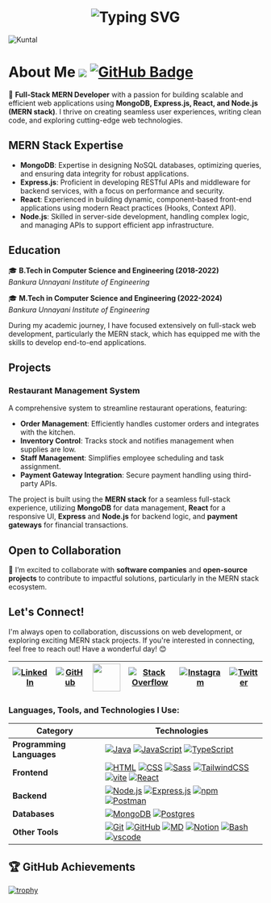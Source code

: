 <h1 align='center'>
<img src="https://readme-typing-svg.demolab.com?font=Fira+Code&weight=600&size=22&pause=1000&color=3F00F7&random=false&width=535&lines=%E2%9C%A8+Hey%2C+I'm+Kuntal.+You+are+Welcome!+%F0%9F%8C%9F" alt="Typing SVG" />
</h1>

![Kuntal](https://user-images.githubusercontent.com/67447627/150199943-bac38664-a36d-48cc-99a6-7ed9023d4776.gif)

<h1>
About Me 
<a href="https://github.com/kuntalojha/github-profile-views-counter"><img src="https://komarev.com/ghpvc/?username=kuntalojha"></a>
<a href="https://github.com/kuntalojha?tab=followers"><img src="https://img.shields.io/github/followers/kuntalojha?label=Followers&style=social" alt="GitHub Badge"></a>
<br>
</h1>

🚀 **Full-Stack MERN Developer** with a passion for building scalable and efficient web applications using **MongoDB, Express.js, React, and Node.js (MERN stack)**. I thrive on creating seamless user experiences, writing clean code, and exploring cutting-edge web technologies.

## MERN Stack Expertise

- **MongoDB**: Expertise in designing NoSQL databases, optimizing queries, and ensuring data integrity for robust applications.
- **Express.js**: Proficient in developing RESTful APIs and middleware for backend services, with a focus on performance and security.
- **React**: Experienced in building dynamic, component-based front-end applications using modern React practices (Hooks, Context API).
- **Node.js**: Skilled in server-side development, handling complex logic, and managing APIs to support efficient app infrastructure.

## Education

🎓 **B.Tech in Computer Science and Engineering (2018-2022)**  
_Bankura Unnayani Institute of Engineering_

🎓 **M.Tech in Computer Science and Engineering (2022-2024)**  
_Bankura Unnayani Institute of Engineering_

During my academic journey, I have focused extensively on full-stack web development, particularly the MERN stack, which has equipped me with the skills to develop end-to-end applications.

## Projects

### **Restaurant Management System**

A comprehensive system to streamline restaurant operations, featuring:

- **Order Management**: Efficiently handles customer orders and integrates with the kitchen.
- **Inventory Control**: Tracks stock and notifies management when supplies are low.
- **Staff Management**: Simplifies employee scheduling and task assignment.
- **Payment Gateway Integration**: Secure payment handling using third-party APIs.

The project is built using the **MERN stack** for a seamless full-stack experience, utilizing **MongoDB** for data management, **React** for a responsive UI, **Express** and **Node.js** for backend logic, and **payment gateways** for financial transactions.

## Open to Collaboration

💞 I’m excited to collaborate with **software companies** and **open-source projects** to contribute to impactful solutions, particularly in the MERN stack ecosystem.

## Let's Connect!

I'm always open to collaboration, discussions on web development, or exploring exciting MERN stack projects. If you're interested in connecting, feel free to reach out! Have a wonderful day! 😊

| [![LinkedIn](https://skillicons.dev/icons?i=linkedin)](https://linkedin.com/in/mrkuntalojha) | [![GitHub](https://skillicons.dev/icons?i=github)](https://github.com/kuntalojha) | <a href="https://www.youtube.com/c/kuntalojha" target="_blank"><img src="https://img.icons8.com/color/48/000000/youtube-play.png" height="55" width="55" /></a> | [![Stack Overflow](https://skillicons.dev/icons?i=stackoverflow)](https://stackoverflow.com/users/14094531/kuntal-ojha) | [![Instagram](https://skillicons.dev/icons?i=instagram)](https://instagram.com/mrkuntalojha) | [![Twitter](https://skillicons.dev/icons?i=twitter)](https://twitter.com/kuntalojha) |
| --- | --- | --- | --- | --- | --- |


### Languages, Tools, and Technologies I Use:

| **Category**              | **Technologies**                                                      |
| ------------------------- | -------------------------------------------------------------------------------------------------------------------------------------------------------------------------------------------------------------------------------------------------------------------------------------------------------------------------------------------------------------------------- |
| **Programming Languages** |[![Java](https://skillicons.dev/icons?i=java)](https://skillicons.dev) [![JavaScript](https://skillicons.dev/icons?i=js)](https://skillicons.dev) [![TypeScript](https://skillicons.dev/icons?i=ts)](https://skillicons.dev)                                                                                                                                                |
| **Frontend**              | [![HTML](https://skillicons.dev/icons?i=html)](https://skillicons.dev) [![CSS](https://skillicons.dev/icons?i=css)](https://skillicons.dev) [![Sass](https://skillicons.dev/icons?i=sass)](https://skillicons.dev) [![TailwindCSS](https://skillicons.dev/icons?i=tailwind)](https://skillicons.dev)  [![vite](https://skillicons.dev/icons?i=vite)](https://skillicons.dev)  [![React](https://skillicons.dev/icons?i=react)](https://skillicons.dev)   |
| **Backend**               | [![Node.js](https://skillicons.dev/icons?i=nodejs)](https://skillicons.dev) [![Express.js](https://skillicons.dev/icons?i=express)](https://skillicons.dev)  [![npm](https://skillicons.dev/icons?i=npm)](https://skillicons.dev) [![Postman](https://skillicons.dev/icons?i=postman)](https://skillicons.dev) |
| **Databases**             | [![MongoDB](https://skillicons.dev/icons?i=mongodb)](https://skillicons.dev) [![Postgres](https://skillicons.dev/icons?i=postgres)](https://skillicons.dev)                                                                                                                                                                                                                |
| **Other Tools**           | [![Git](https://skillicons.dev/icons?i=git)](https://skillicons.dev) [![GitHub](https://skillicons.dev/icons?i=github)](https://skillicons.dev)  [![MD](https://skillicons.dev/icons?i=md)](https://skillicons.dev) [![Notion](https://skillicons.dev/icons?i=notion)](https://skillicons.dev)  [![Bash](https://skillicons.dev/icons?i=bash)](https://skillicons.dev)  [![vscode](https://skillicons.dev/icons?i=vscode)](https://skillicons.dev) |

## 🏆 GitHub Achievements

[![trophy](https://github-profile-trophy.vercel.app/?username=kuntalojha&theme=radical)](https://github.com/ryo-ma/github-profile-trophy)
